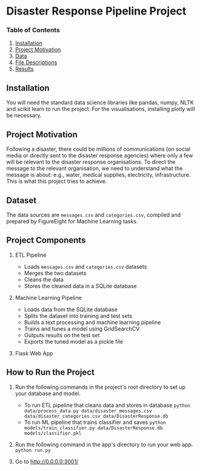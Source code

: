 # Disaster Response Pipeline Project

### Table of Contents
1. [Installation](#installation)
2. [Project Motivation](#motivation)
3. [Data](#data)
4. [File Descriptions](#files)
5. [Results](#results)

## Installation <a name="installation"></a>
You will need the standard data science libraries like pandas, numpy, NLTK and scikit learn to run the  project. For the visualisations, installing plotly will be necessary. 

## Project Motivation <a name="motivation"></a>
Following a disaster, there could be millions of communications (on social media or directly sent to the disaster response agencies) where only a few will be relevant to the disaster response organisations. To direct the message to the relevant organisation, we need to understand what the message is about: e.g., water, medical supplies, electricity, infrastructure. This is what this project tries to achieve. 

## Dataset 
The data sources are `messages.csv` and `categories.csv`, compiled and prepared by FigureEight for Machine Learning tasks. 

## Project Components

1. ETL Pipeline
    - Loads `messages.csv` and `categories.csv` datasets
    - Merges the two datasets
    - Cleans the data
    - Stores the cleaned data in a SQLite database

2. Machine Learning Pipeline
    - Loads data from the SQLite database
    - Splits the dataset into training and test sets
    - Builds a text processing and machine learning pipeline
    - Trains and tunes a model using GridSearchCV
    - Outputs results on the test set
    - Exports the tuned model as a pickle file

3. Flask Web App

## How to Run the Project
1. Run the following commands in the project's root directory to set up your database and model.

    - To run ETL pipeline that cleans data and stores in database
        `python data/process_data.py data/disaster_messages.csv data/disaster_categories.csv data/DisasterResponse.db`
    - To run ML pipeline that trains classifier and saves
        `python models/train_classifier.py data/DisasterResponse.db models/classifier.pkl`

2. Run the following command in the app's directory to run your web app.
    `python run.py`

3. Go to http://0.0.0.0:3001/
